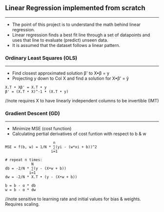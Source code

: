 ## Linear Regression implemented from scratch
___

- The point of this project is to understand the math behind linear regression. 
- Linear regression finds a best fit line through a set of datapoints and uses that line to evaluate (predict) unseen data. 
- It is assumed that the dataset follows a linear pattern.


### Ordinary Least Squares (OLS)
___
* Find closest approximated solution β' to X•β = y
* Projecting y down to Col X and find a solution for X•β' = ŷ
```
X.T • Xβ' = X.T • y
β' = (X.T • X)^-1 • (X.T • y)

```
//note requires X to have linearly independent columns to be invertible (IMT)


### Gradient Descent (GD)
___
* Minimize MSE (cost function) 
* Calculating pertial derivatives of cost funtion with respect to b & w
```
                      n
MSE = f(b, w) = 1/N * ∑(yi - (w*xi + b))^2
                     i=1

# repeat n times:
            N
db = -2/N * ∑(y - (X•w + b))
           i=1
dw = -2/N * X.T • (y - (X•w + b))

b = b - ɑ * db
w = b - ɑ * dw
```
//note sensitive to learning rate and initial values for bias & weights. Requires scaling.




